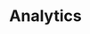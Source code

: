 ---
# This topic lives at
# https://digital.gov/topics/analytics

# Topic Title
title: "Analytics"

# description — keep it short and clear
# summary: ""

# Weight
weight: 1

# For more information on managing topics,
# see https://github.com/GSA/digitalgov.gov/wiki/topics
---